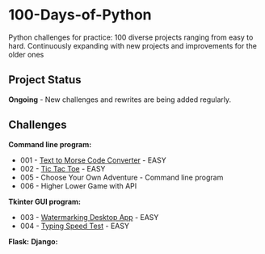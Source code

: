 # 100-Days-of-Python
Python challenges for practice: 100 diverse projects ranging from easy to hard.
Continuously expanding with new projects and improvements for the older ones

## Project Status
**Ongoing** - New challenges and rewrites are being added regularly.

## Challenges
**Command line program:**
- 001 - [Text to Morse Code Converter](https://github.com/hertelendymm/100-Days-of-Python/blob/main/screenshots/001.png) - EASY
- 002 - [Tic Tac Toe](https://github.com/hertelendymm/100-Days-of-Python/blob/main/screenshots/002.png) - EASY
- 005 - Choose Your Own Adventure - Command line program
- 006 - Higher Lower Game with API

**Tkinter GUI program:**
- 003 - [Watermarking Desktop App](https://github.com/hertelendymm/100-Days-of-Python/blob/main/screenshots/003.png) - EASY
- 004 - [Typing Speed Test](https://github.com/hertelendymm/100-Days-of-Python/blob/main/screenshots/004.png) - EASY

**Flask:**
**Django:**